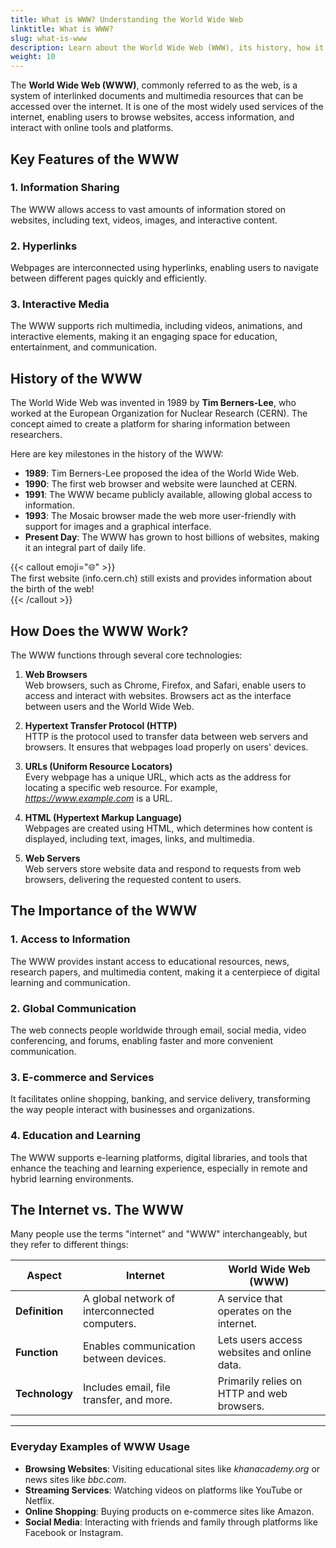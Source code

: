 ```yaml
---
title: What is WWW? Understanding the World Wide Web
linktitle: What is WWW?
slug: what-is-www
description: Learn about the World Wide Web (WWW), its history, how it works, and its importance in accessing information online.
weight: 10
---
```


The **World Wide Web (WWW)**, commonly referred to as the web, is a system of interlinked documents and multimedia resources that can be accessed over the internet. It is one of the most widely used services of the internet, enabling users to browse websites, access information, and interact with online tools and platforms.

## Key Features of the WWW

### 1. **Information Sharing**

The WWW allows access to vast amounts of information stored on websites, including text, videos, images, and interactive content.

### 2. **Hyperlinks**

Webpages are interconnected using hyperlinks, enabling users to navigate between different pages quickly and efficiently.

### 3. **Interactive Media**

The WWW supports rich multimedia, including videos, animations, and interactive elements, making it an engaging space for education, entertainment, and communication.

## History of the WWW

The World Wide Web was invented in 1989 by **Tim Berners-Lee**, who worked at the European Organization for Nuclear Research (CERN). The concept aimed to create a platform for sharing information between researchers.

Here are key milestones in the history of the WWW:

- **1989**: Tim Berners-Lee proposed the idea of the World Wide Web.
- **1990**: The first web browser and website were launched at CERN.
- **1991**: The WWW became publicly available, allowing global access to information.
- **1993**: The Mosaic browser made the web more user-friendly with support for images and a graphical interface.
- **Present Day**: The WWW has grown to host billions of websites, making it an integral part of daily life.

{{< callout emoji="🌐" >}}  
The first website (info.cern.ch) still exists and provides information about the birth of the web!  
{{< /callout >}}

## How Does the WWW Work?

The WWW functions through several core technologies:

1. **Web Browsers**  
   Web browsers, such as Chrome, Firefox, and Safari, enable users to access and interact with websites. Browsers act as the interface between users and the World Wide Web.

2. **Hypertext Transfer Protocol (HTTP)**  
   HTTP is the protocol used to transfer data between web servers and browsers. It ensures that webpages load properly on users' devices.

3. **URLs (Uniform Resource Locators)**  
   Every webpage has a unique URL, which acts as the address for locating a specific web resource. For example, *https://www.example.com* is a URL.

4. **HTML (Hypertext Markup Language)**  
   Webpages are created using HTML, which determines how content is displayed, including text, images, links, and multimedia.

5. **Web Servers**  
   Web servers store website data and respond to requests from web browsers, delivering the requested content to users.

## The Importance of the WWW

### 1. **Access to Information**

The WWW provides instant access to educational resources, news, research papers, and multimedia content, making it a centerpiece of digital learning and communication.

### 2. **Global Communication**

The web connects people worldwide through email, social media, video conferencing, and forums, enabling faster and more convenient communication.

### 3. **E-commerce and Services**

It facilitates online shopping, banking, and service delivery, transforming the way people interact with businesses and organizations.

### 4. **Education and Learning**

The WWW supports e-learning platforms, digital libraries, and tools that enhance the teaching and learning experience, especially in remote and hybrid learning environments.

## The Internet vs. The WWW

Many people use the terms "internet" and "WWW" interchangeably, but they refer to different things:

| **Aspect**     | **Internet**                                  | **World Wide Web (WWW)**                    |
| -------------- | --------------------------------------------- | ------------------------------------------- |
| **Definition** | A global network of interconnected computers. | A service that operates on the internet.    |
| **Function**   | Enables communication between devices.        | Lets users access websites and online data. |
| **Technology** | Includes email, file transfer, and more.      | Primarily relies on HTTP and web browsers.  |

---

### Everyday Examples of WWW Usage

- **Browsing Websites**: Visiting educational sites like _khanacademy.org_ or news sites like _bbc.com_.
- **Streaming Services**: Watching videos on platforms like YouTube or Netflix.
- **Online Shopping**: Buying products on e-commerce sites like Amazon.
- **Social Media**: Interacting with friends and family through platforms like Facebook or Instagram.
